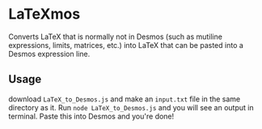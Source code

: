 # LaTeXmos
Converts LaTeX that is normally not in Desmos (such as mutiline expressions, limits, matrices, etc.) into LaTeX that can be pasted into a Desmos expression line.

## Usage
download ```LaTeX_to_Desmos.js``` and make an ```input.txt``` file in the same directory as it. Run ```node LaTeX_to_Desmos.js``` and you will see an output in terminal. Paste this into Desmos and you're done!
